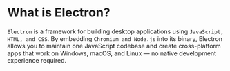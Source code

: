 # What is Electron?

`Electron` is a framework for building desktop applications using `JavaScript, HTML, and CSS`. By embedding `Chromium and Node.js` into its binary, Electron allows you to maintain one JavaScript codebase and create cross-platform apps that work on Windows, macOS, and Linux — no native development experience required.